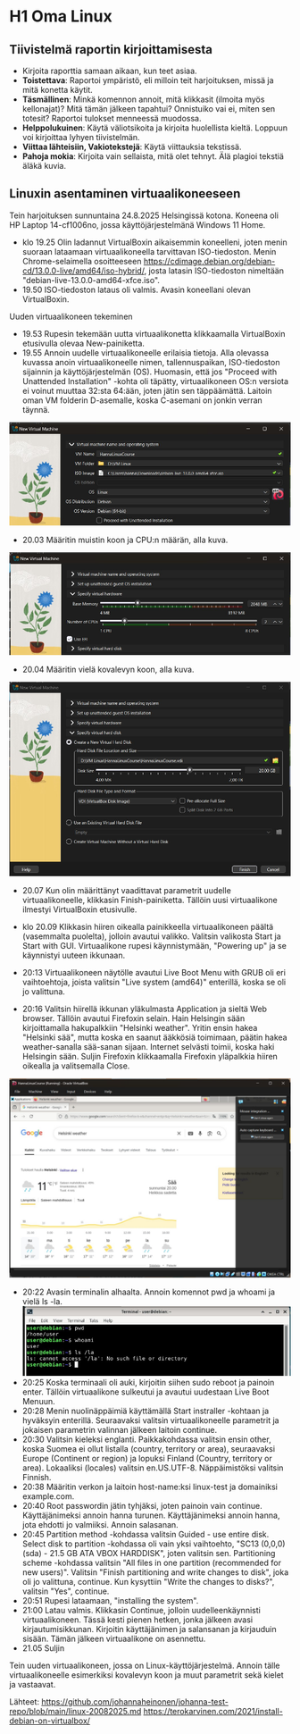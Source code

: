 # H1 Oma Linux

## Tiivistelmä raportin kirjoittamisesta

- Kirjoita raporttia samaan aikaan, kun teet asiaa.
- **Toistettava**: Raportoi ympäristö, eli milloin teit harjoituksen, missä ja mitä konetta käytit.
- **Täsmällinen**: Minkä komennon annoit, mitä klikkasit (ilmoita myös kellonajat)? Mitä tämän jälkeen tapahtui? Onnistuiko vai ei, miten sen totesit? Raportoi tulokset menneessä muodossa.
- **Helppolukuinen**: Käytä väliotsikoita ja kirjoita huolellista kieltä. Loppuun voi kirjoittaa lyhyen tiivistelmän.
- **Viittaa lähteisiin, Vakiotekstejä**: Käytä viittauksia tekstissä.
- **Pahoja mokia**: Kirjoita vain sellaista, mitä olet tehnyt. Älä plagioi tekstiä äläkä kuvia.

## Linuxin asentaminen virtuaalikoneeseen

Tein harjoituksen sunnuntaina 24.8.2025 Helsingissä kotona. Koneena oli HP Laptop 14-cf1006no, jossa käyttöjärjestelmänä Windows 11 Home.

- klo 19.25 Olin ladannut VirtualBoxin aikaisemmin koneelleni, joten menin suoraan lataamaan virtuaalikoneella tarvittavan ISO-tiedoston. Menin Chrome-selaimella osoitteeseen https://cdimage.debian.org/debian-cd/13.0.0-live/amd64/iso-hybrid/, josta latasin ISO-tiedoston nimeltään "debian-live-13.0.0-amd64-xfce.iso". 
- 19.50 ISO-tiedoston lataus oli valmis. Avasin koneellani olevan VirtualBoxin.

Uuden virtuaalikoneen tekeminen
- 19.53 Rupesin tekemään uutta virtuaalikonetta klikkaamalla VirtualBoxin etusivulla olevaa New-painiketta.
- 19.55 Annoin uudelle virtuaalikoneelle erilaisia tietoja. Alla olevassa kuvassa anoin virtuaalikoneelle nimen, tallennuspaikan, ISO-tiedoston sijainnin ja käyttöjärjestelmän (OS). Huomasin, että jos "Proceed with Unattended Installation" -kohta oli täpätty, virtuaalikoneen OS:n versiota ei voinut muuttaa 32:sta 64:ään, joten jätin sen täppäämättä. Laitoin oman VM folderin D-asemalle, koska C-asemani on jonkin verran täynnä.

![Uuden virtuaalikoneen tiedot](h1-kuva1.jpg)

- 20.03 Määritin muistin koon ja CPU:n määrän, alla kuva.

![Uuden virtuaalikoneen muisti ja CPU](h1-kuva2.jpg)

- 20.04 Määritin vielä kovalevyn koon, alla kuva.

![Uuden virtuaalikoneen kovalevy](h1-kuva3.jpg)

- 20.07 Kun olin määrittänyt vaadittavat parametrit uudelle virtuaalikoneelle, klikkasin Finish-painiketta. Tällöin uusi virtuaalikone ilmestyi VirtualBoxin etusivulle.


- klo 20.09 Klikkasin hiiren oikealla painikkeella virtuaalikoneen päältä (vasemmalta puolelta), jolloin avautui valikko. Valitsin valikosta Start ja Start with GUI. Virtuaalikone rupesi käynnistymään, "Powering up" ja se käynnistyi uuteen ikkunaan.
- 20:13 Virtuaalikoneen näytölle avautui Live Boot Menu with GRUB oli eri vaihtoehtoja, joista valitsin "Live system (amd64)" enterillä, koska se oli jo valittuna.
- 20:16 Valitsin hiirellä ikkunan yläkulmasta Application ja sieltä Web browser. Tällöin avautui Firefoxin selain. Hain Helsingin sään kirjoittamalla hakupalkkiin "Helsinki weather". Yritin ensin hakea "Helsinki sää", mutta koska en saanut ääkkösiä toimimaan, päätin hakea weather-sanalla sää-sanan sijaan. Internet selvästi toimii, koska haki Helsingin sään. Suljin Firefoxin klikkaamalla Firefoxin yläpalkkia hiiren oikealla ja valitsemalla Close.
  
![Internetin toiminnan testaus](h1-kuva4.jpg)

- 20:22 Avasin terminalin alhaalta. Annoin komennot pwd ja whoami ja vielä ls -la.
![Testaus terminaalissa](h1-kuva5.jpg)
- 20:25 Koska terminaali oli auki, kirjoitin siihen sudo reboot ja painoin enter. Tällöin virtuaalikone sulkeutui ja avautui uudestaan Live Boot Menuun.
- 20:28 Menin nuolinäppäimiä käyttämällä Start instraller -kohtaan ja hyväksyin enterillä. Seuraavaksi valitsin virtuaalikoneelle parametrit ja jokaisen parametrin valinnan jälkeen laitoin continue. 
- 20:30 Valitsin kieleksi englanti. Paikkakohdassa valitsin ensin other, koska Suomea ei ollut listalla (country, territory or area), seuraavaksi Europe (Continent or region) ja lopuksi Finland (Country, territory or area). Lokaaliksi (locales) valitsin en.US.UTF-8. Näppäimistöksi valitsin Finnish.
- 20:38 Määritin verkon ja laitoin host-name:ksi linux-test ja domainiksi example.com.
- 20:40 Root passwordin jätin tyhjäksi, joten painoin vain continue. Käyttäjänimeksi annoin hanna turunen. Käyttäjänimeksi annoin hanna, jota ehdotti jo valmiiksi. Annoin salasanan.
- 20:45 Partition method -kohdassa valitsin Guided - use entire disk. Select disk to partition -kohdassa oli vain yksi vaihtoehto, "SC13 (0,0,0) (sda) - 21.5 GB ATA VBOX HARDDISK", joten valitsin sen. Partitioning scheme -kohdassa valitsin "All files in one partition (recommended for new users)". Valitsin "Finish partitioning and write changes to disk", joka oli jo valittuna, continue. Kun kysyttiin "Write the changes to disks?", valitsin "Yes", continue.
- 20:51 Rupesi lataamaan, "installing the system".
- 21:00 Latau valmis. Klikkasin Continue, jolloin uudelleenkäynnisti virtuaalikoneen. Tässä kesti pienen hetken, jonka jälkeen avasi kirjautumisikkunan. Kirjoitin käyttäjänimen ja salansanan ja kirjauduin sisään. Tämän jälkeen virtuaalikone on asennettu.
- 21.05 Suljin 

Tein uuden virtuaalikoneen, jossa on Linux-käyttöjärjestelmä. Annoin tälle virtuaalikoneelle esimerkiksi kovalevyn koon ja muut parametrit sekä kielet ja vastaavat.

Lähteet:
https://github.com/johannaheinonen/johanna-test-repo/blob/main/linux-20082025.md
https://terokarvinen.com/2021/install-debian-on-virtualbox/
